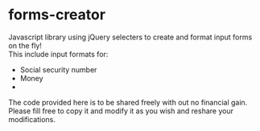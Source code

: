 # forms-creator
Javascript library using jQuery selecters to create and format input forms on the fly!<br>
This include input formats for:
  <ul>
    <li>Social security number</li>
    <li>Money</li>
    <li> </li>
  </ul>
The code provided here is to be shared freely with out no financial gain.
Please fill free to copy it and modify it as you wish and 
reshare your modifications. 
